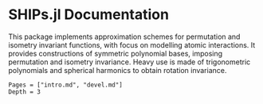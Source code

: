 
# SHIPs.jl Documentation

This package implements approximation schemes for permutation and isometry invariant functions, with focus on modelling atomic interactions. It provides constructions of symmetric polynomial bases, imposing permutation and isometry invariance. Heavy use is made of trigonometric polynomials and spherical harmonics to obtain rotation invariance.



```@contents
Pages = ["intro.md", "devel.md"]
Depth = 3
```
